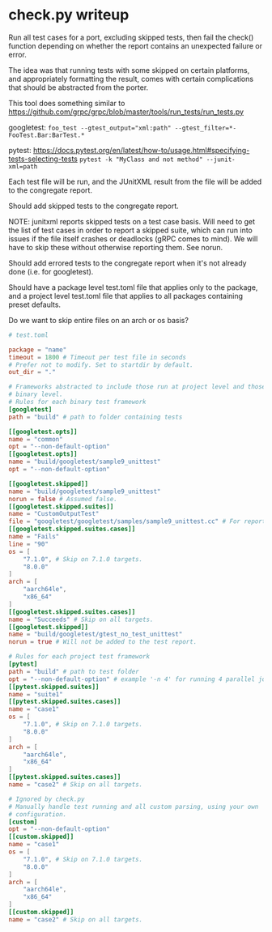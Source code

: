 # check.py writeup

Run all test cases for a port, excluding skipped tests, then fail the check()
function depending on whether the report contains an unexpected failure or
error.

The idea was that running tests with some skipped on certain platforms, and
appropriately formatting the result, comes with certain complications that
should be abstracted from the porter.

This tool does something similar to
https://github.com/grpc/grpc/blob/master/tools/run_tests/run_tests.py

googletest:
`foo_test --gtest_output="xml:path" --gtest_filter=*-FooTest.Bar:BarTest.*`

pytest:
https://docs.pytest.org/en/latest/how-to/usage.html#specifying-tests-selecting-tests
`pytest -k "MyClass and not method" --junit-xml=path`

Each test file will be run, and the JUnitXML result from the file will be added
to the congregate report.

Should add skipped tests to the congregate report.

NOTE: junitxml reports skipped tests on a test case basis. Will need to get the
list of test cases in order to report a skipped suite, which can run into issues
if the file itself crashes or deadlocks (gRPC comes to mind). We will have to
skip these without otherwise reporting them. See norun.

Should add errored tests to the congregate report when it's not already done
(i.e. for googletest).

Should have a package level test.toml file that applies only to the package,
and a project level test.toml file that applies to all packages containing
preset defaults.

Do we want to skip entire files on an arch or os basis?

```toml
# test.toml

package = "name"
timeout = 1800 # Timeout per test file in seconds
# Prefer not to modify. Set to startdir by default.
out_dir = "."

# Frameworks abstracted to include those run at project level and those run at
# binary level.
# Rules for each binary test framework
[googletest]
path = "build" # path to folder containing tests

[[googletest.opts]]
name = "common"
opt = "--non-default-option"
[[googletest.opts]]
name = "build/googletest/sample9_unittest"
opt = "--non-default-option"

[[googletest.skipped]]
name = "build/googletest/sample9_unittest"
norun = false # Assumed false.
[[googletest.skipped.suites]]
name = "CustomOutputTest"
file = "googletest/googletest/samples/sample9_unittest.cc" # For reporting in junitxml.
[[googletest.skipped.suites.cases]]
name = "Fails"
line = "90"
os = [
    "7.1.0", # Skip on 7.1.0 targets.
    "8.0.0"
]
arch = [
    "aarch64le",
    "x86_64"
]
[[googletest.skipped.suites.cases]]
name = "Succeeds" # Skip on all targets.
[[googletest.skipped]]
name = "build/googletest/gtest_no_test_unittest"
norun = true # Will not be added to the test report.

# Rules for each project test framework
[pytest]
path = "build" # path to test folder
opt = "--non-default-option" # example '-n 4' for running 4 parallel jobs on different cores
[[pytest.skipped.suites]]
name = "suite1"
[[pytest.skipped.suites.cases]]
name = "case1"
os = [
    "7.1.0", # Skip on 7.1.0 targets.
    "8.0.0"
]
arch = [
    "aarch64le",
    "x86_64"
]
[[pytest.skipped.suites.cases]]
name = "case2" # Skip on all targets.

# Ignored by check.py
# Manually handle test running and all custom parsing, using your own
# configuration.
[custom]
opt = "--non-default-option"
[[custom.skipped]]
name = "case1"
os = [
    "7.1.0", # Skip on 7.1.0 targets.
    "8.0.0"
]
arch = [
    "aarch64le",
    "x86_64"
]
[[custom.skipped]]
name = "case2" # Skip on all targets.
```
